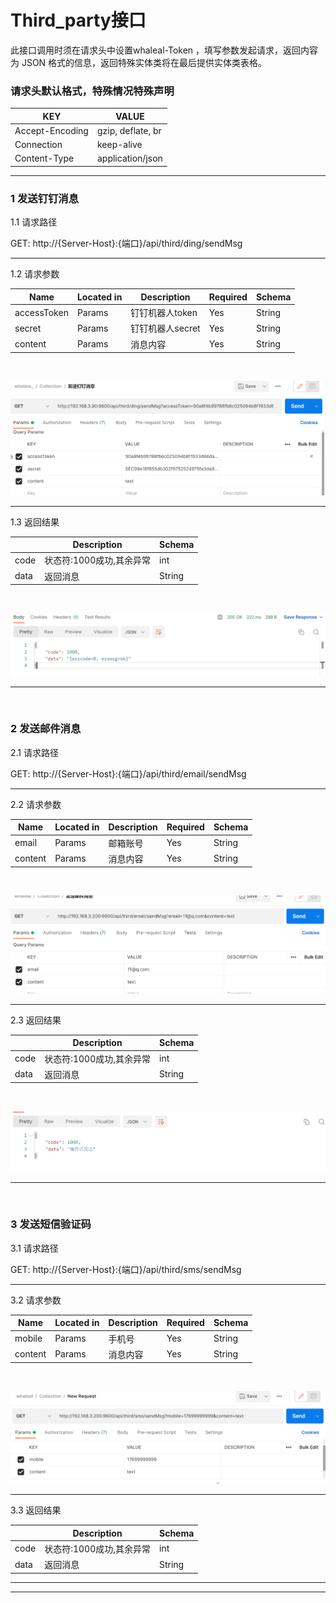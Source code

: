 
# Third_party接口
此接口调用时须在请求头中设置whaleal-Token ，填写参数发起请求，返回内容为 JSON 格式的信息，返回特殊实体类将在最后提供实体类表格。



### 请求头默认格式，特殊情况特殊声明



| KEY                |     VALUE      |     
| -------------------|----------------------|
| Accept-Encoding        |         gzip, deflate, br |     
| Connection          |         keep-alive           |          
| Content-Type          |         application/json |    
---




###  1 发送钉钉消息


1.1 请求路径

GET: http://{Server-Host}:{端口}/api/third/ding/sendMsg


---

1.2 请求参数


| Name                |     Located in     |           Description         |     Required    |        Schema   |
| -------------------|----------------------|-------------------------------|-----------------|-----------   |
|    accessToken   |      Params  |       钉钉机器人token      |      Yes            |    String
|    secret   |      Params  |       钉钉机器人secret      |      Yes            |    String
|    content   |      Params  |       消息内容     |      Yes            |    String

<br>

![img_33.png](../../../images/whalealPlatformImages/ding_sendMsg.png)


----

1.3 返回结果


|               |     Description    |           Schema              |  
| --------------|----------------------|---------------------------
| code        |   状态符:1000成功,其余异常 |         int              |    
| data       |         返回消息        |           String              | 


<br>

![img_32.png](../../../images/whalealPlatformImages/ding_sendMsg_r.png)

---

<br>



###  2 发送邮件消息


2.1 请求路径

GET: http://{Server-Host}:{端口}/api/third/email/sendMsg


---

2.2 请求参数


| Name                |     Located in     |           Description         |     Required    |        Schema   |
| -------------------|----------------------|-------------------------------|-----------------|-----------   |
|    email   |      Params      |       邮箱账号      |      Yes            |    String
|    content   |      Params      |       消息内容      |      Yes            |    String

<br>



![img_26.png](../../../images/whalealPlatformImages/email_sendMsg.png)

----

2.3 返回结果


|               |     Description    |           Schema              |  
| --------------|----------------------|---------------------------
| code        |   状态符:1000成功,其余异常 |           int            |    
| data       |         返回消息       |             String            | 


<br>


![img_27.png](../../../images/whalealPlatformImages/email_sendMsg_r.png)

---

<br>



###  3 发送短信验证码 


3.1 请求路径

GET: http://{Server-Host}:{端口}/api/third/sms/sendMsg


---

3.2 请求参数


| Name                |     Located in     |           Description         |     Required    |        Schema   |
| -------------------|----------------------|-------------------------------|-----------------|-----------   |
|    mobile   |      Params      |       手机号      |      Yes            |    String
|    content   |      Params      |       消息内容      |      Yes            |    String

<br>


![img_28.png](../../../images/whalealPlatformImages/sms_sendMsg.png)

----

3.3 返回结果


|               |     Description    |           Schema              |  
| --------------|----------------------|---------------------------
| code        |   状态符:1000成功,其余异常 |        int               |    
| data       |         返回消息       |           String              | 



---
---